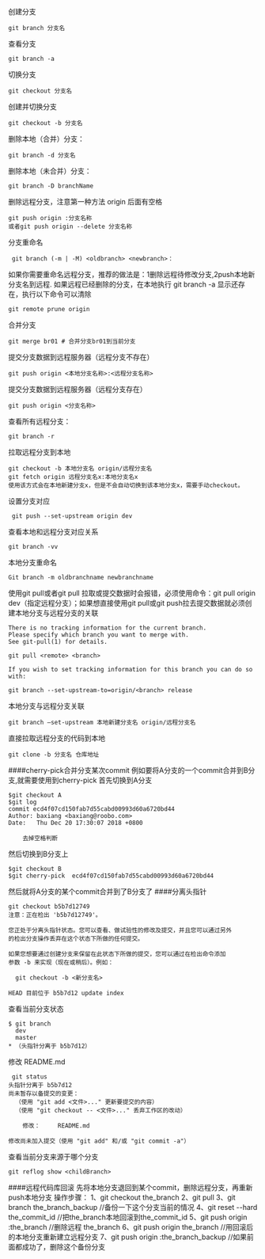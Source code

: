 创建分支
```
git branch 分支名
```
查看分支
```
git branch -a
```
切换分支
```
git checkout 分支名
```
创建并切换分支
```
git checkout -b 分支名
```
删除本地（合并）分支： 
```
git branch -d 分支名
```
删除本地（未合并）分支： 
```
git branch -D branchName
```
删除远程分支，注意第一种方法 origin 后面有空格
```
git push origin :分支名称 
或者git push origin --delete 分支名称 
```
分支重命名
```
 git branch (-m | -M) <oldbranch> <newbranch>：
```
如果你需要重命名远程分支，推荐的做法是：1删除远程待修改分支,2push本地新分支名到远程.
如果远程已经删除的分支，在本地执行  git  branch  -a 显示还存在，执行以下命令可以清除    
```
git remote prune origin
```
合并分支
```
git merge br01 # 合并分支br01到当前分支
```
提交分支数据到远程服务器（远程分支不存在）
```
git push origin <本地分支名称>:<远程分支名称>
```
提交分支数据到远程服务器（远程分支存在）
```
git push origin <分支名称>
```
查看所有远程分支：
```
git branch -r
```
拉取远程分支到本地
```
git checkout -b 本地分支名 origin/远程分支名
git fetch origin 远程分支名x:本地分支名x
使用该方式会在本地新建分支x，但是不会自动切换到该本地分支x，需要手动checkout。
```
设置分支对应
```
 git push --set-upstream origin dev
```
查看本地和远程分支对应关系
```
git branch -vv
```
本地分支重命名
```
Git branch -m oldbranchname newbranchname
```
使用git pull或者git pull 拉取或提交数据时会报错，必须使用命令：git pull origin dev（指定远程分支）；如果想直接使用git pull或git push拉去提交数据就必须创建本地分支与远程分支的关联
```
There is no tracking information for the current branch.
Please specify which branch you want to merge with.
See git-pull(1) for details.

git pull <remote> <branch>

If you wish to set tracking information for this branch you can do so with:

git branch --set-upstream-to=origin/<branch> release
```
本地分支与远程分支关联
```
git branch –set-upstream 本地新建分支名 origin/远程分支名
```
直接拉取远程分支的代码到本地
```
git clone -b 分支名 仓库地址
```
####cherry-pick合并分支某次commit
例如要将A分支的一个commit合并到B分支,就需要使用到cherry-pick
首先切换到A分支
```
$git checkout A
$git log
commit ecd4f07cd150fab7d55cabd00993d60a6720bd44
Author: baxiang <baxiang@roobo.com>
Date:   Thu Dec 20 17:30:07 2018 +0800

    去掉空格判断
```
然后切换到B分支上
```
$git checkout B
$git cherry-pick  ecd4f07cd150fab7d55cabd00993d60a6720bd44
```
然后就将A分支的某个commit合并到了B分支了
####分离头指针
```
git checkout b5b7d12749
注意：正在检出 'b5b7d12749'。

您正处于分离头指针状态。您可以查看、做试验性的修改及提交，并且您可以通过另外
的检出分支操作丢弃在这个状态下所做的任何提交。

如果您想要通过创建分支来保留在此状态下所做的提交，您可以通过在检出命令添加
参数 -b 来实现（现在或稍后）。例如：

  git checkout -b <新分支名>

HEAD 目前位于 b5b7d12 update index
```
查看当前分支状态
```
$ git branch
  dev
  master
* （头指针分离于 b5b7d12）
```
修改 README.md
```
 git status
头指针分离于 b5b7d12
尚未暂存以备提交的变更：
  （使用 "git add <文件>..." 更新要提交的内容）
  （使用 "git checkout -- <文件>..." 丢弃工作区的改动）

	修改：     README.md

修改尚未加入提交（使用 "git add" 和/或 "git commit -a"）
```
查看当前分支来源于哪个分支
```
git reflog show <childBranch>
```
####远程代码库回滚
先将本地分支退回到某个commit，删除远程分支，再重新push本地分支
操作步骤：
1、git checkout the_branch
2、git pull
3、git branch the_branch_backup //备份一下这个分支当前的情况
4、git reset --hard the_commit_id //把the_branch本地回滚到the_commit_id
5、git push origin :the_branch //删除远程 the_branch
6、git push origin the_branch //用回滚后的本地分支重新建立远程分支
7、git push origin :the_branch_backup //如果前面都成功了，删除这个备份分支
